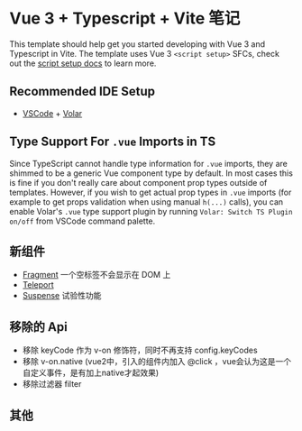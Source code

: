 # Vue 3 + Typescript + Vite 笔记

This template should help get you started developing with Vue 3 and Typescript in Vite. The template uses Vue 3 `<script setup>` SFCs, check out the [script setup docs](https://v3.vuejs.org/api/sfc-script-setup.html#sfc-script-setup) to learn more.

## Recommended IDE Setup

- [VSCode](https://code.visualstudio.com/) + [Volar](https://marketplace.visualstudio.com/items?itemName=johnsoncodehk.volar)

## Type Support For `.vue` Imports in TS

Since TypeScript cannot handle type information for `.vue` imports, they are shimmed to be a generic Vue component type by default. In most cases this is fine if you don't really care about component prop types outside of templates. However, if you wish to get actual prop types in `.vue` imports (for example to get props validation when using manual `h(...)` calls), you can enable Volar's `.vue` type support plugin by running `Volar: Switch TS Plugin on/off` from VSCode command palette.

## 新组件

- [Fragment](https://cn.vuejs.org/guide/extras/rendering-mechanism.html#patch-flags) 一个空标签不会显示在 DOM 上
- [Teleport](https://cn.vuejs.org/guide/built-ins/teleport.html#teleport)
- [Suspense](https://cn.vuejs.org/guide/built-ins/suspense.html) 试验性功能

## 移除的 Api

- 移除 keyCode 作为 v-on 修饰符，同时不再支持 config.keyCodes
- 移除 v-on.native (vue2中，引入的组件内加入 @click ，vue会认为这是一个自定义事件，是有加上native才起效果)
- 移除过滤器 filter

## 其他
